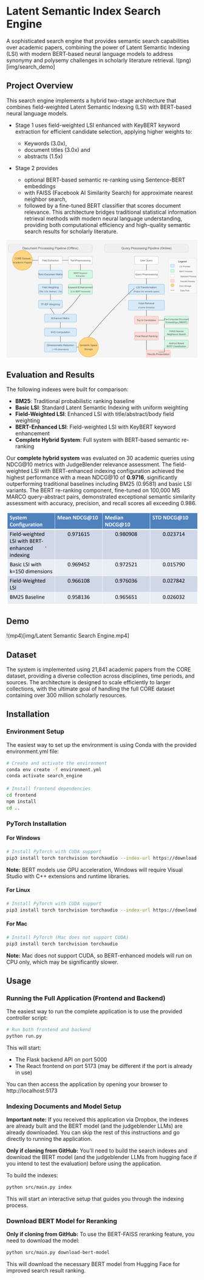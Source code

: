 # Latent Semantic Index Search Engine

A sophisticated search engine that provides semantic search capabilities over academic papers, combining the power of Latent Semantic Indexing (LSI) with modern BERT-based neural language models to address synonymy and polysemy challenges in scholarly literature retrieval.
!(png)[img/search_demo]
## Project Overview

This search engine implements a hybrid two-stage architecture that combines field-weighted Latent Semantic Indexing (LSI) with BERT-based neural language models. 
* Stage 1 uses field-weighted LSI enhanced with KeyBERT keyword extraction for efficient candidate selection, applying higher weights to: 
    * Keywords (3.0x), 
    * document titles (3.0x) and 
    * abstracts (1.5x) 

* Stage 2 provides
  *  optional BERT-based semantic re-ranking using Sentence-BERT embeddings
  *  with FAISS (Facebook AI Similarity Search) for approximate nearest neighbor search,
  *  followed by a fine-tuned BERT classifier that scores document relevance.
This architecture bridges traditional statistical information retrieval methods with modern neural language understanding, providing both computational efficiency and high-quality semantic search results for scholarly literature.

![png](img/architecture_diagram.png)

## Evaluation and Results

The following indexes were built for comparison:

  - **BM25**: Traditional probabilistic ranking baseline
  - **Basic LSI**: Standard Latent Semantic Indexing with uniform weighting
  - **Field-Weighted LSI**: Enhanced LSI with title/abstract/body field weighting
  - **BERT-Enhanced LSI**: Field-weighted LSI with KeyBERT keyword enhancement
  - **Complete Hybrid System**: Full system with BERT-based semantic re-ranking

Our **complete hybrid system** was evaluated on 30 academic queries using NDCG@10 metrics with JudgeBlender relevance assessment. The field-weighted LSI with BERT-enhanced indexing configuration achieved the highest performance with a mean NDCG@10 of **0.9716**, significantly outperforming traditional baselines including BM25 (0.9581) and basic LSI variants. The BERT re-ranking component, fine-tuned on 100,000 MS MARCO query-abstract pairs, demonstrated exceptional semantic similarity assessment with accuracy, precision, and recall scores all exceeding 0.986.

![png](img/evaluation_results.png)

## Demo

!(mp4)[img/Latent Semantic Search Engine.mp4]

## Dataset

The system is implemented using 21,841 academic papers from the CORE dataset, providing a diverse collection across disciplines, time periods, and sources. The architecture is designed to scale efficiently to larger collections, with the ultimate goal of handling the full CORE dataset containing over 300 million scholarly resources.

## Installation

### Environment Setup

The easiest way to set up the environment is using Conda with the provided environment.yml file:

```bash
# Create and activate the environment
conda env create -f environment.yml
conda activate search_engine

# Install frontend dependencies
cd frontend
npm install
cd ..
```

### PyTorch Installation

#### For Windows
```bash
# Install PyTorch with CUDA support
pip3 install torch torchvision torchaudio --index-url https://download.pytorch.org/whl/cu126
```

**Note:** BERT models use GPU acceleration, Windows will require Visual Studio with C++ extensions and runtime libraries.

#### For Linux
```bash
# Install PyTorch with CUDA support
pip3 install torch torchvision torchaudio --index-url https://download.pytorch.org/whl/cu126
```

#### For Mac
```bash
# Install PyTorch (Mac does not support CUDA)
pip3 install torch torchvision torchaudio
```

**Note:** Mac does not support CUDA, so BERT-enhanced models will run on CPU only, which may be significantly slower.

## Usage

### Running the Full Application (Frontend and Backend)

The easiest way to run the complete application is to use the provided controller script:

```bash
# Run both frontend and backend
python run.py
```

This will start:
- The Flask backend API on port 5000
- The React frontend on port 5173 (may be different if the port is already in use)

You can then access the application by opening your browser to http://localhost:5173

### Indexing Documents and Model Setup

**Important note:** If you received this application via Dropbox, the indexes are already built and the BERT model (and the judgeblender LLMs) are already downloaded. You can skip the rest of this instructions and go directly to running the application.

**Only if cloning from GitHub:** You'll need to build the search indexes and download the BERT model (and the judgeblender LLMs from hugging face if you intend to test the evaluation) before using the application.

To build the indexes:

```bash
python src/main.py index
```

This will start an interactive setup that guides you through the indexing process.

### Download BERT Model for Reranking

**Only if cloning from GitHub:** To use the BERT-FAISS reranking feature, you need to download the model:

```bash
python src/main.py download-bert-model
```

This will download the necessary BERT model from Hugging Face for improved search result ranking.


